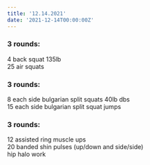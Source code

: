 ```yaml
---
title: '12.14.2021'
date: '2021-12-14T00:00:00Z'
---
```


### 3 rounds:      
4 back squat 135lb      
25 air squats        

### 3 rounds:      
8 each side bulgarian split squats 40lb dbs    
15 each side bulgarian split squat jumps    

### 3 rounds:      
12 assisted ring muscle ups      
20 banded shin pulses (up/down and side/side)  
hip halo work     